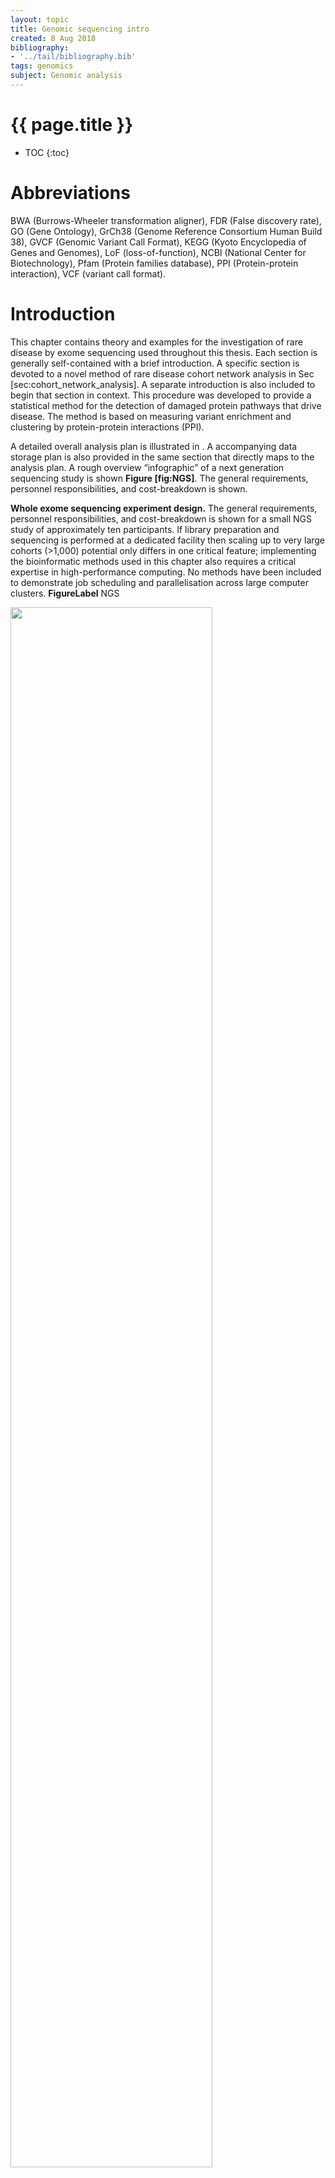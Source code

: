 ```yaml
---
layout: topic
title: Genomic sequencing intro
created: 8 Aug 2018
bibliography:
- '../tail/bibliography.bib'
tags: genomics
subject: Genomic analysis
---
```

{{ page.title }}
================

* TOC
{:toc}

# Abbreviations
BWA (Burrows-Wheeler transformation aligner), FDR (False discovery
rate), GO (Gene Ontology), GrCh38 (Genome Reference Consortium Human
Build 38), GVCF (Genomic Variant Call Format), KEGG (Kyoto Encyclopedia
of Genes and Genomes), LoF (loss-of-function), NCBI (National Center for
Biotechnology), Pfam (Protein families database), PPI (Protein-protein
interaction), VCF (variant call format).


# Introduction

This chapter contains theory and examples for the investigation of rare
disease by exome sequencing used throughout this thesis. Each section is
generally self-contained with a brief introduction. A specific section
is devoted to a novel method of rare disease cohort network analysis in
Sec \[sec:cohort\_network\_analysis\]. A separate introduction is also
included to begin that section in context. This procedure was developed
to provide a statistical method for the detection of damaged protein
pathways that drive disease. The method is based on measuring variant
enrichment and clustering by protein-protein interactions (PPI).

A detailed overall analysis plan is illustrated in . A accompanying data
storage plan is also provided in the same section that directly maps to
the analysis plan. A rough overview “infographic” of a next generation
sequencing study is shown **Figure \[fig:NGS\]**. The general
requirements, personnel responsibilities, and cost-breakdown is shown.

**Whole exome sequencing experiment design.** The general
requirements, personnel responsibilities, and cost-breakdown is shown
for a small NGS study of approximately ten participants. If library
preparation and sequencing is performed at a dedicated facility then
scaling up to very large cohorts (&gt;1,000) potential only differs in
one critical feature; implementing the bioinformatic methods used in
this chapter also requires a critical expertise in high-performance
computing. No methods have been included to demonstrate job scheduling
and parallelisation across large computer
clusters.
**FigureLabel**
NGS

<img src="{{ site.baseurl }}{% link images/bioinfo/NGS.png %}" width="80%">

*image_caption*

# Exome sequencing
## Sample preparation

For genomic investigations, a patient generally donates a small blood
sample (2-6mL) along with signed consent to use their biological
material and data in genetic and functional research. Patient DNA is
purified from peripheral blood monocytes. In most cases, the
purification is done using a commercial kit such as that from Qiagen
(51104 QIAamp DNA Blood Mini Kit). This protocol takes about 1 hour to
purify 1-10 patient samples. Sometimes patient DNA is provided from an
external source such as a local hospital where blood samples are
processed routinely by dedicated staff. In this case, the purification
method may be unknown so extra care should be taken when checking
suitability for sequencing experiments. Consideration should be given to
the possibility of sample mix up, that contamination could have
occurred, etc.

High-throughput sequencing experiments benefit from consistency during
sequencing library preparation. While there are several commercial
options available, the protocol used in this study was the SureSelect XT
target enrichment system for Illumina paired-end multiplexed sequencing
library. A detailed protocol is available from the manufacturer.
However, the process can be summarised in four main steps. After DNA
quality has been checked, the basic protocol consists of:\
(1) DNA fragmentation into 100-300 base pair strands, either (i) by
using an enzyme that digests the DNA or (ii) by breaking by sonication;
the DNA is suspended inside a small glass tube containing a glass rod
which is vibrated by sonic waves inside a water bath.\
(2) Another round of quality control checks to ensure that the DNA is
fragmented into the correct size range.\
(3) These fragments are bound by probes that specifically recognise the
coding sequences which collectively make up the exome.\
(4) The DNA that has been selectively purified is then tagged by adding
a tail of nucleotides in specific sequences that label each of the
individual samples with a unique code. When the sequencing step is
performed later, all of the samples will get mixed together. The unique
tag allows us to later re-identify which sequences belong to every
person included in the study.

While it is important that library preparation is performed accurately,
the individual steps could be replaced by alternative methods. The
crucial component is an end product of targeted DNA fragments that have
been tagged appropriately to allow the sequencing chemistry on the
chosen system and that fragment lengths are in the correct range. A more
detailed summary of the procedure is outlined;

**Preparation of sample**
1. DNA is sheared, the most frequently used methods are by enzymatic
digestion and sonication.
2. Fragmented DNA is purified using AMPure XP beads.
3. Quality assessment.
4. End repair.
5. Purify using AMPure XP beads.
6. Adenylation at 3' end.
7. Purify using AMPure XP beads.
8. Paired-end adaptor ligation.
9. Purify using AMPure XP beads.
10. Amplification.
11. Purify using AMPure XP beads.
12. Assess quality.

**Hybridization and capture**
1. Hybridize capture library probes to DNA.
2. Capture the hybridized DNA using streptavidin-coated beads.
Note: at this step, custom gene target libraries can be used.

**Indexing and multiplexing**
1. Captured libraries are amplified with indexing primers.
2. Purify using AMPure XP beads.
3. Assess quality and concentration of indexed library DNA.
4. Pool samples at equal concentrations.


## Capture library
For targeted sequencing experiments, the most important step in library
preparation is the hybridization of capture library probes. Libraries of
probes that are complementary to exome coding sequences can be ordered
from a number of commercial suppliers. For a whole exome, this consists
of hundreds of thousands of short RNA oligonucleotide strands bound to
biotin. When the capture library hybridization mix is added to the DNA,
most of the short probes bind to their complementary DNA sequences over
12-16 hours. To separate these selected fragments from the remaining
bulk of unwanted DNA, streptavidin-coated magnetic beads are added. The
streptavidin attaches to the biotin and therefore the DNA-bound probe
can be pulled out using a strong magnet. Unbound DNA can then be washed
away. Experiments in this study have been performed using Agilent
capture library SureSelect Human All Exon V4-6, although several other
options are available.

Targeted panels can also be used to focus on smaller sets of genes. For
example, in some immunological conditions a panel of  50 genes might be
targeted rather than a library for all known genes (exome). Cancer
genetics screening services sometimes use a small panel of 40-100 genes.
These small panels cut down on cost and focus only on genes where
interpretation of variants would be possible. For the same price as
whole exome, less capture library is needed and more samples can be
sequenced.

As of 2018, all-exon capture library costs roughly £16,000 for enough
reagent to prepare 96 DNA samples. This accounts for about 50% of the
cost of the total library preparation materials. In total, the library
preparation costs about £200 per sample. Once the samples have been
prepared it cost about another £200 to sequence; approximately £400
total.


## Sequencing
The sequencing carried out in this study was performed on Illumina
platforms. These include the MiSeq for very small runs of a select set
of genes, HiSeq 3000, 4000, and HiSeq X for whole exome or whole genome
sequencing. The prepared libraries of patient DNA are pooled to contain
5-12 samples per pool. Since each sample has a unique identifier tag, it
is OK to pool them together and later separate out all the individual
data per person. On the HiSeq 3000 approximately 12 samples can be run
per lane with acceptable coverage. This provides about 30-50X reads per
nucleotide, sufficiently deep to confidently identify true germline
mutations. There are 8 lanes per sequencing flow cell. Therefore, a
single sequencing run can contain anything from 50-100 patient samples.
Depending on the sequencing platform the run can take up to 5 days to
complete.

## Ultra-deep sequencing
Mendelian disorders can be successfully explained using exome and whole
genome sequencing. Both the interpretability and cost per sample are
improved in cases where a gene sequencing panel can be used. Some
conditions, particularly autoinflammatory disorders, can arise from low
frequency somatic variants that are capable of driving disease through
potent gain-of-function mechanisms. It is worth noting that a
“gain-of-function” can also be considered as a succinct description for
systems where a loss of inhibitory activity occurs that directly results
in increased signaling cascade activity that would otherwise rest in an
inactive state; a homeostatic pathway. E.g. loss of an autoinhibitory
feature for a single protein or loss of an inhibitory mechanism that is
responsible for direct repression in the absence of stimulation or
specific agonist. In such cases, a low frequency de novo variant will
escape detection with typical sequencing methods, but ultra-deep
sequencing offers a method for detection. This option uses a high
concentration of capture reagent to prepare a highly enriched library
and sequence at high-density on a flow cell to produce ultra-deep
sequencing reads (e.g. &gt;5,000x versus 50x, as typical for whole exome
sequencing). In this case, PCR-free preparation is ideal for somatic
variant detection, naturally.
